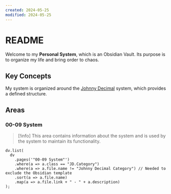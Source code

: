 ```yaml
---
created: 2024-05-25
modified: 2024-05-25
---
```


# README

Welcome to my **Personal System**, which is an Obsidian Vault. Its purpose is to organize my life and bring order to chaos.

## Key Concepts

My system is organized around the [Johnny Decimal](https://johnnydecimal.com/) system, which provides a defined structure.

## Areas

### 00-09 System

>[!info]
>This area contains information about the system and is used by the system to maintain its functionality.

```dataviewjs
dv.list(
  dv
    .pages('"00-09 System"')
    .where(a => a.class == "JD.Category")
    .where(a => a.file.name != "Johnny Decimal Category") // Needed to exclude the Obsidian template
    .sort(a => a.file.name)
    .map(a => a.file.link + " - " + a.description)
);
```
